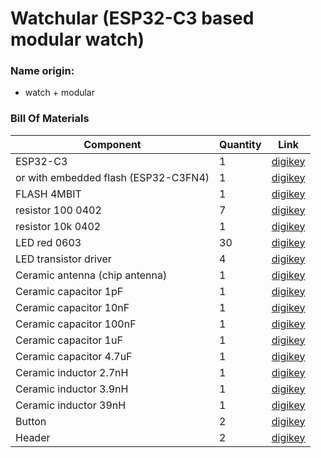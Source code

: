 # Watchular (ESP32-C3 based modular watch)

### Name origin:
* watch + modular

### Bill Of Materials
|Component  |Quantity |Link   |
|-----      |-----    |-----  |
|ESP32-C3   |1        |[digikey](https://www.digikey.se/en/products/detail/espressif-systems/ESP32-C3/14115579) |
|or with embedded flash (ESP32-C3FN4)   |1        |[digikey](https://www.digikey.se/en/products/detail/espressif-systems/ESP32-C3FN4/14115581) |
|FLASH 4MBIT   |1        |[digikey](https://www.digikey.se/en/products/detail/winbond-electronics/W25Q16JVSSIM/12143335) |
|resistor 100 0402   |7        |[digikey](https://www.digikey.se/en/products/detail/yageo/RC0402FR-07100RP/4935263) |
|resistor 10k 0402   |1        |[digikey](https://www.digikey.se/en/products/detail/yageo/RC0402FR-0710KP/4935264) |
|LED red 0603|30        |[digikey](https://www.digikey.se/en/products/detail/osram-opto-semiconductors-inc/LS-Q976-NR-1/1227986) |
|LED transistor driver |4        |[digikey](https://www.digikey.se/en/products/detail/micro-commercial-co/MMBT5550-TP/10054662) |
|Ceramic antenna (chip antenna)|1        |[digikey](https://www.digikey.se/en/products/detail/johanson-technology-inc/2450AT18A100E/1560676) |
|Ceramic capacitor 1pF |1        |[digikey](https://www.digikey.se/en/products/detail/johanson-technology-inc/500R07S1R0BV4T/1561521?s=N4IgTCBcDaIKwAYECUEHYDKBGVAhAagCwAqIAugL5A) |
|Ceramic capacitor 10nF |1        |[digikey](https://www.digikey.se/en/products/detail/tdk-corporation/CGA2B2X5R1E103M050BA/3949410) |
|Ceramic capacitor 100nF |1        |[digikey](https://www.digikey.se/en/products/detail/tdk-corporation/CGA2B1X7R1C104M050BC/3949478) |
|Ceramic capacitor 1uF |1        |[digikey](https://www.digikey.se/en/products/detail/kyocera-avx/04023D105KAT2A/13557232) |
|Ceramic capacitor 4.7uF |1        |[digikey](https://www.digikey.se/en/products/detail/yageo/CC0402KRX5R5BB475/7164360) |
|Ceramic inductor 2.7nH |1        |[digikey](https://www.digikey.se/en/products/detail/johanson-technology-inc/L-07C2N7SV6T/1830166?s=N4IgTCBcDaIDIFoAMB2AwmAcigygNQDYAVEAXQF8g) |
|Ceramic inductor 3.9nH |1        |[digikey](https://www.digikey.se/en/products/detail/johanson-technology-inc/L-07C3N9SV6T/1915227) |
|Ceramic inductor 39nH |1        |[digikey](https://www.digikey.se/en/products/detail/johanson-technology-inc/L-07C39NJV6T/1915226) |
|Button|2        |[digikey](https://www.digikey.se/en/products/detail/e-switch/TL3301AF260QG/378995?s=N4IgTCBcDaICoBkDMSAMBGAggMTANlQEUBxEAXQF8g) |
|Header|2        |[digikey](https://www.digikey.se/en/products/detail/sullins-connector-solutions/PREC016SAAN-RC/2774838) |
